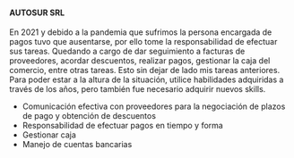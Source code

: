 #### AUTOSUR SRL

En 2021 y debido a la pandemia que sufrimos la persona encargada de pagos tuvo que 
ausentarse, por ello tome la responsabilidad de efectuar sus tareas. Quedando a cargo de dar seguimiento a facturas de proveedores, acordar descuentos, realizar pagos, gestionar la caja 
del comercio, entre otras tareas. Esto sin dejar de lado mis tareas anteriores.
Para poder estar a la altura de la situación, utilice habilidades adquiridas 
a través de los años, pero también fue necesario adquirir nuevos skills.  
- Comunicación efectiva con proveedores para la negociación de plazos de pago y obtención de descuentos 
- Responsabilidad de efectuar pagos en tiempo y forma
- Gestionar caja
- Manejo de cuentas bancarias
